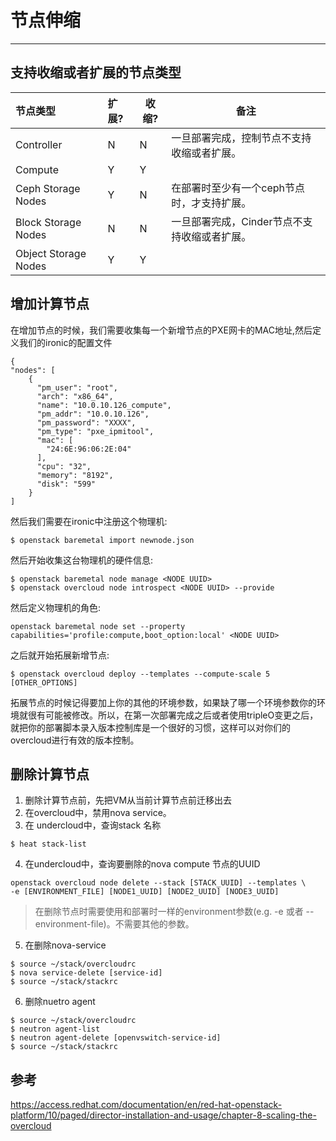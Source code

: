 # 节点伸缩

---

## 支持收缩或者扩展的节点类型

| 节点类型 | 扩展? | 收缩? | 备注 |
| :--- | :--- | --- | --- |
| Controller | N | N | 一旦部署完成，控制节点不支持收缩或者扩展。 |
| Compute | Y | Y | |
| Ceph Storage Nodes | Y | N | 在部署时至少有一个ceph节点时，才支持扩展。 |
| Block Storage Nodes | N | N | 一旦部署完成，Cinder节点不支持收缩或者扩展。 |
| Object Storage Nodes | Y | Y | |

## 增加计算节点

在增加节点的时候，我们需要收集每一个新增节点的PXE网卡的MAC地址,然后定义我们的ironic的配置文件

```
{
"nodes": [
    {
      "pm_user": "root",
      "arch": "x86_64",
      "name": "10.0.10.126_compute",
      "pm_addr": "10.0.10.126",
      "pm_password": "XXXX",
      "pm_type": "pxe_ipmitool",
      "mac": [
        "24:6E:96:06:2E:04"
      ],
      "cpu": "32",
      "memory": "8192",
      "disk": "599"
    }
]
```

然后我们需要在ironic中注册这个物理机:
```
$ openstack baremetal import newnode.json
```
然后开始收集这台物理机的硬件信息:
```
$ openstack baremetal node manage <NODE UUID>
$ openstack overcloud node introspect <NODE UUID> --provide
```

然后定义物理机的角色:
```
openstack baremetal node set --property capabilities='profile:compute,boot_option:local' <NODE UUID>
```
之后就开始拓展新增节点:
```
$ openstack overcloud deploy --templates --compute-scale 5
[OTHER_OPTIONS]
```
拓展节点的时候记得要加上你的其他的环境参数，如果缺了哪一个环境参数你的环境就很有可能被修改。所以，在第一次部署完成之后或者使用tripleO变更之后，就把你的部署脚本录入版本控制库是一个很好的习惯，这样可以对你们的overcloud进行有效的版本控制。


## 删除计算节点

1. 删除计算节点前，先把VM从当前计算节点前迁移出去
2. 在overcloud中，禁用nova service。
3. 在 undercloud中，查询stack 名称
```
$ heat stack-list
```
4. 在undercloud中，查询要删除的nova compute 节点的UUID
```
openstack overcloud node delete --stack [STACK_UUID] --templates \
-e [ENVIRONMENT_FILE] [NODE1_UUID] [NODE2_UUID] [NODE3_UUID]
```
> 在删除节点时需要使用和部署时一样的environment参数(e.g. -e 或者 --environment-file)。不需要其他的参数。

5. 在删除nova-service
```
$ source ~/stack/overcloudrc
$ nova service-delete [service-id]
$ source ~/stack/stackrc
```
6. 删除nuetro agent
```
$ source ~/stack/overcloudrc
$ neutron agent-list
$ neutron agent-delete [openvswitch-service-id]
$ source ~/stack/stackrc
```

## 参考
https://access.redhat.com/documentation/en/red-hat-openstack-platform/10/paged/director-installation-and-usage/chapter-8-scaling-the-overcloud